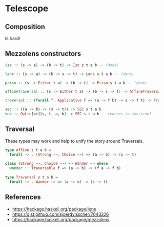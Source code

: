 
# Telescope

## Composition

Is hard!

## Mezzolens constructors

```haskell
iso :: (s -> a) -> (b -> t) -> Iso s t a b -- (done)

lens :: (s -> a) -> (b -> s -> t) -> Lens s t a b -- (done)

prism :: (s -> Either t a) -> (b -> t) -> Prism s t a b -- (done)

affineTraversal :: (s -> Either t a) -> (b -> s -> t) -> AffineTraversal s t a b

traversal :: (forall f. Applicative f => (a -> f b) -> s -> f t) -> Traversal s t a b

sec :: ((a -> b) -> (s -> t)) -> SEC s t a b
sec :: Optic[=>][s, t, a, b] -> SEC s t a b -- reduces to function?
```

## Traversal

These types may work and help to unify the story around Traversals.

```haskell
type Affine s t a b = 
  forall ~> . (Strong ~>, Choice ~>) => (a ~> b) -> (s ~> t)
  
class (Strong ~>, Choice ~>) => Wander ~> where
  wander :: Traversable f => (a ~> b) -> (f a ~> f b)
  
type Traversal s t a b =
  forall ~> . Wander ~> => (a ~> b) -> (s ~> t)
```

## References

- https://hackage.haskell.org/package/lens
- https://gist.github.com/sjoerdvisscher/7043326
- https://hackage.haskell.org/package/mezzolens

